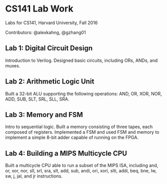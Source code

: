 # CS141 Lab Work
Labs for CS141, Harvard University, Fall 2016

Contributors: @alexkahng, @gzhang01

## Lab 1: Digital Circuit Design
Introduction to Verilog. Designed basic circuits, including ORs, ANDs, and muxes.

## Lab 2: Arithmetic Logic Unit
Built a 32-bit ALU supporting the following operations: AND, OR, XOR, NOR, ADD, SUB, SLT, SRL, SLL, SRA. 

## Lab 3: Memory and FSM
Intro to sequential logic. Built a memory consisting of three tapes, each composed of registers. Implemented a FSM and used FSM and memory to implement a simple 8-bit adder capable of running on the FPGA.

## Lab 4: Building a MIPS Multicycle CPU
Built a multicycle CPU able to run a subset of the MIPS ISA, including and, or, xor, nor, sll, srl, sra, slt, add, sub, andi, ori, xori, slti, addi, beq, bne, lw, sw, j, jal, and jr instructions. 
